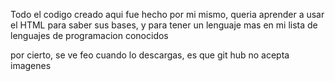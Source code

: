 Todo el codigo creado aqui fue hecho por mi mismo, queria aprender a usar el HTML para saber sus bases, y para tener un lenguaje mas en mi lista de lenguajes 
de programacion conocidos

por cierto,  se ve feo cuando lo descargas, es que git hub no acepta imagenes
